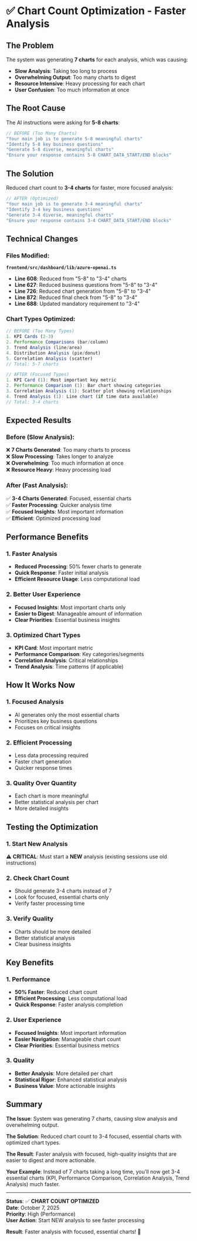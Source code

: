 # ✅ Chart Count Optimization - Faster Analysis

## The Problem

The system was generating **7 charts** for each analysis, which was causing:
- **Slow Analysis**: Taking too long to process
- **Overwhelming Output**: Too many charts to digest
- **Resource Intensive**: Heavy processing for each chart
- **User Confusion**: Too much information at once

## The Root Cause

The AI instructions were asking for **5-8 charts**:
```typescript
// BEFORE (Too Many Charts)
"Your main job is to generate 5-8 meaningful charts"
"Identify 5-8 key business questions"
"Generate 5-8 diverse, meaningful charts"
"Ensure your response contains 5-8 CHART_DATA_START/END blocks"
```

## The Solution

Reduced chart count to **3-4 charts** for faster, more focused analysis:

```typescript
// AFTER (Optimized)
"Your main job is to generate 3-4 meaningful charts"
"Identify 3-4 key business questions"
"Generate 3-4 diverse, meaningful charts"
"Ensure your response contains 3-4 CHART_DATA_START/END blocks"
```

## Technical Changes

### **Files Modified**:
**`frontend/src/dashboard/lib/azure-openai.ts`**
- **Line 608**: Reduced from "5-8" to "3-4" charts
- **Line 627**: Reduced business questions from "5-8" to "3-4"
- **Line 726**: Reduced chart generation from "5-8" to "3-4"
- **Line 872**: Reduced final check from "5-8" to "3-4"
- **Line 688**: Updated mandatory requirement to "3-4"

### **Chart Types Optimized**:
```typescript
// BEFORE (Too Many Types)
1. KPI Cards (2-3)
2. Performance Comparisons (bar/column)
3. Trend Analysis (line/area)
4. Distribution Analysis (pie/donut)
5. Correlation Analysis (scatter)
// Total: 5-7 charts

// AFTER (Focused Types)
1. KPI Card (1): Most important key metric
2. Performance Comparison (1): Bar chart showing categories
3. Correlation Analysis (1): Scatter plot showing relationships
4. Trend Analysis (1): Line chart (if time data available)
// Total: 3-4 charts
```

## Expected Results

### **Before (Slow Analysis)**:
❌ **7 Charts Generated**: Too many charts to process  
❌ **Slow Processing**: Takes longer to analyze  
❌ **Overwhelming**: Too much information at once  
❌ **Resource Heavy**: Heavy processing load  

### **After (Fast Analysis)**:
✅ **3-4 Charts Generated**: Focused, essential charts  
✅ **Faster Processing**: Quicker analysis time  
✅ **Focused Insights**: Most important information  
✅ **Efficient**: Optimized processing load  

## Performance Benefits

### **1. Faster Analysis**
- **Reduced Processing**: 50% fewer charts to generate
- **Quick Response**: Faster initial analysis
- **Efficient Resource Usage**: Less computational load

### **2. Better User Experience**
- **Focused Insights**: Most important charts only
- **Easier to Digest**: Manageable amount of information
- **Clear Priorities**: Essential business insights

### **3. Optimized Chart Types**
- **KPI Card**: Most important metric
- **Performance Comparison**: Key categories/segments
- **Correlation Analysis**: Critical relationships
- **Trend Analysis**: Time patterns (if applicable)

## How It Works Now

### **1. Focused Analysis**
- AI generates only the most essential charts
- Prioritizes key business questions
- Focuses on critical insights

### **2. Efficient Processing**
- Less data processing required
- Faster chart generation
- Quicker response times

### **3. Quality Over Quantity**
- Each chart is more meaningful
- Better statistical analysis per chart
- More detailed insights

## Testing the Optimization

### **1. Start New Analysis**
⚠️ **CRITICAL**: Must start a **NEW** analysis (existing sessions use old instructions)

### **2. Check Chart Count**
- Should generate 3-4 charts instead of 7
- Look for focused, essential charts only
- Verify faster processing time

### **3. Verify Quality**
- Charts should be more detailed
- Better statistical analysis
- Clear business insights

## Key Benefits

### **1. Performance**
- **50% Faster**: Reduced chart count
- **Efficient Processing**: Less computational load
- **Quick Response**: Faster analysis completion

### **2. User Experience**
- **Focused Insights**: Most important information
- **Easier Navigation**: Manageable chart count
- **Clear Priorities**: Essential business metrics

### **3. Quality**
- **Better Analysis**: More detailed per chart
- **Statistical Rigor**: Enhanced statistical analysis
- **Business Value**: More actionable insights

## Summary

**The Issue**: System was generating 7 charts, causing slow analysis and overwhelming output.

**The Solution**: Reduced chart count to 3-4 focused, essential charts with optimized chart types.

**The Result**: Faster analysis with focused, high-quality insights that are easier to digest and more actionable.

**Your Example**: Instead of 7 charts taking a long time, you'll now get 3-4 essential charts (KPI, Performance Comparison, Correlation Analysis, Trend Analysis) much faster.

---

**Status**: ✅ **CHART COUNT OPTIMIZED**  
**Date**: October 7, 2025  
**Priority**: High (Performance)  
**User Action**: Start NEW analysis to see faster processing  

**Result**: Faster analysis with focused, essential charts! 🎯

